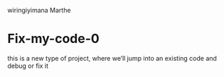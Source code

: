 
wiringiyimana Marthe
# Fix-my-code-0
this is a new type of project, where we’ll jump into an existing code and debug or fix it 
